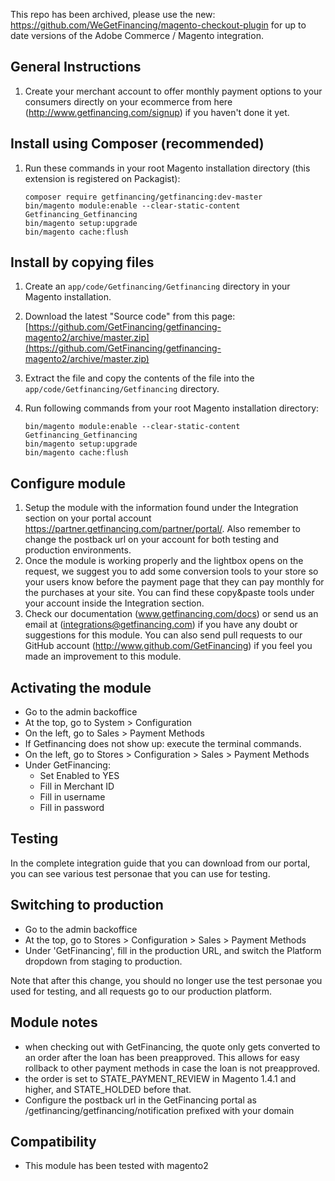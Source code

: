 
This repo has been archived, please use the new: https://github.com/WeGetFinancing/magento-checkout-plugin for up to date versions of the Adobe Commerce / Magento integration.


General Instructions
-----------------------------
1. Create your merchant account to offer monthly payment options to your consumers directly on your ecommerce from here (http://www.getfinancing.com/signup) if you haven't done it yet.

Install using Composer (recommended)
----------------------------

1. Run these commands in your root Magento installation directory (this extension is registered on Packagist):

    ```
    composer require getfinancing/getfinancing:dev-master
    bin/magento module:enable --clear-static-content Getfinancing_Getfinancing
    bin/magento setup:upgrade
    bin/magento cache:flush
    ```

Install by copying files
----------------------------

1. Create an `app/code/Getfinancing/Getfinancing` directory in your Magento installation.
2. Download the latest "Source code" from this page: [https://github.com/GetFinancing/getfinancing-magento2/archive/master.zip](https://github.com/GetFinancing/getfinancing-magento2/archive/master.zip)
3. Extract the file and copy the contents of the file into the `app/code/Getfinancing/Getfinancing` directory.
4. Run following commands from your root Magento installation directory:

    ```
    bin/magento module:enable --clear-static-content Getfinancing_Getfinancing
    bin/magento setup:upgrade
    bin/magento cache:flush
    ```

Configure module
---------------------

1. Setup the module with the information found under the Integration section on your portal account https://partner.getfinancing.com/partner/portal/. Also remember to change the postback url on your account for both testing and production environments.
2. Once the module is working properly and the lightbox opens on the request, we suggest you to add some conversion tools to your store so your users know before the payment page that they can pay monthly for the purchases at your site. You can find these copy&paste tools under your account inside the Integration section.
3. Check our documentation (www.getfinancing.com/docs) or send us an email at (integrations@getfinancing.com) if you have any doubt or suggestions for this module. You can also send pull requests to our GitHub account (http://www.github.com/GetFinancing) if you feel you made an improvement to this module.

Activating the module
---------------------
 - Go to the admin backoffice
 - At the top, go to System > Configuration
 - On the left, go to Sales > Payment Methods
 - If Getfinancing does not show up:
   execute the terminal commands.
 - On the left, go to Stores > Configuration > Sales > Payment Methods
 - Under GetFinancing:
   - Set Enabled to YES
   - Fill in Merchant ID
   - Fill in username
   - Fill in password


Testing
-------

In the complete integration guide that you can download from our portal,
you can see various test personae that you can use for testing.

Switching to production
-----------------------

 - Go to the admin backoffice
 - At the top, go to  Stores > Configuration > Sales > Payment Methods
 - Under 'GetFinancing', fill in the production URL, and switch the Platform
   dropdown from staging to production.

Note that after this change, you should no longer use the test personae you
used for testing, and all requests go to our production platform.

Module notes
------------
 - when checking out with GetFinancing, the quote only gets converted to
   an order after the loan has been preapproved.  This allows for easy
   rollback to other payment methods in case the loan is not preapproved.
 - the order is set to STATE_PAYMENT_REVIEW in Magento 1.4.1 and higher,
   and STATE_HOLDED before that.
 - Configure the postback url in the GetFinancing portal as
   /getfinancing/getfinancing/notification
   prefixed with your domain

Compatibility
-------------
 - This module has been tested with magento2
